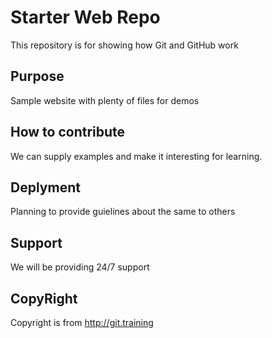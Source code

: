 # Starter Web Repo

This repository is for showing how Git and GitHub work

## Purpose

Sample website with plenty of files for demos

## How to contribute

We can supply examples and make it interesting for learning.

## Deplyment

Planning to provide guielines about the same to others

## Support

We will be providing 24/7 support

## CopyRight

Copyright is from http://git.training

